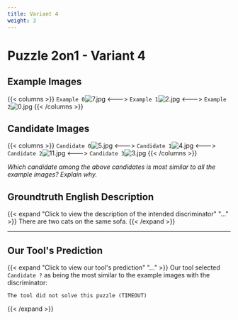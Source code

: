 ```yaml
---
title: Variant 4
weight: 3
---
```


# Puzzle 2on1 - Variant 4

## Example Images
{{< columns >}}
`Example 0`![7.jpg](/natscene_data/images/7.jpg)
<--->
`Example 1`![2.jpg](/natscene_data/images/2.jpg)
<--->
`Example 2`![0.jpg](/natscene_data/images/0.jpg)
{{< /columns >}}

## Candidate Images
{{< columns >}}
`Candidate 0`![5.jpg](/natscene_data/images/5.jpg)
<--->
`Candidate 1`![4.jpg](/natscene_data/images/4.jpg)
<--->
`Candidate 2`![11.jpg](/natscene_data/images/11.jpg)
<--->
`Candidate 3`![3.jpg](/natscene_data/images/3.jpg)
{{< /columns >}}

*Which candidate among the above candidates is most similar to all the example images? Explain why.*

## Groundtruth English Description

{{< expand "Click to view the description of the intended discriminator" "..." >}}
There are two cats on the same sofa.
{{< /expand >}}

---



## Our Tool's Prediction

{{< expand "Click to view our tool's prediction" "..." >}}
Our tool selected `Candidate ?` as being the most similar to the example images with the discriminator:
```plaintext
The tool did not solve this puzzle (TIMEOUT)
```
{{< /expand >}}
